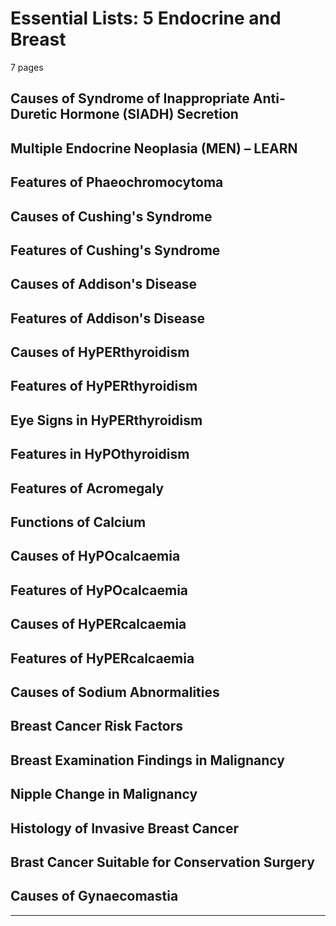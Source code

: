 Essential Lists: 5 Endocrine and Breast
=======================================

7 pages

## Causes of Syndrome of Inappropriate Anti-Duretic Hormone (SIADH) Secretion

## Multiple Endocrine Neoplasia (MEN) – LEARN

## Features of Phaeochromocytoma

## Causes of Cushing's Syndrome

## Features of Cushing's Syndrome  

## Causes of Addison's Disease

## Features of Addison's Disease

## Causes of HyPERthyroidism

## Features of HyPERthyroidism

## Eye Signs in HyPERthyroidism

## Features in HyPOthyroidism

## Features of Acromegaly

## Functions of Calcium

## Causes of HyPOcalcaemia

## Features of HyPOcalcaemia  

## Causes of HyPERcalcaemia

## Features of HyPERcalcaemia

## Causes of Sodium Abnormalities

## Breast Cancer Risk Factors

## Breast Examination Findings in Malignancy

## Nipple Change in Malignancy

## Histology of Invasive Breast Cancer

## Brast Cancer Suitable for Conservation Surgery

## Causes of Gynaecomastia

---



